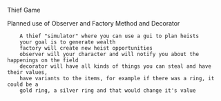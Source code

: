 Thief Game

Planned use of Observer and Factory Method and Decorator

		A thief "simulator" where you can use a gui to plan heists
		your goal is to generate wealth
		factory will create new heist opportunities
		observer will your character and will notify you about the happenings on the field
		decorator will have all kinds of things you can steal and have their values,
		have variants to the items, for example if there was a ring, it could be a
		gold ring, a silver ring and that would change it's value
